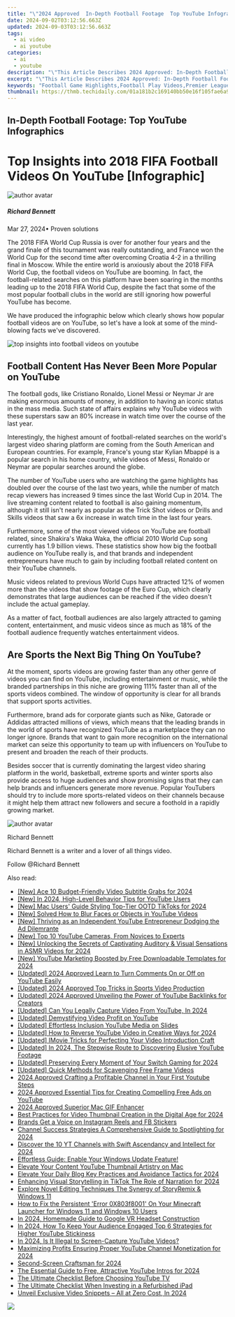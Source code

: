 ```yaml
---
title: "\"2024 Approved  In-Depth Football Footage  Top YouTube Infographics\""
date: 2024-09-02T03:12:56.663Z
updated: 2024-09-03T03:12:56.663Z
tags:
  - ai video
  - ai youtube
categories:
  - ai
  - youtube
description: "\"This Article Describes 2024 Approved: In-Depth Football Footage: Top YouTube Infographics\""
excerpt: "\"This Article Describes 2024 Approved: In-Depth Football Footage: Top YouTube Infographics\""
keywords: "Football Game Highlights,Football Play Videos,Premier League Gems,Soccer Infographics,Elite Match Footage,Top FIFA Analysis,YouTube Sports Content"
thumbnail: https://thmb.techidaily.com/01a181b2c169140bb50e16f105fae6a9a347e62628b7a3a5060d5bc396913a4e.jpg
---
```


## In-Depth Football Footage: Top YouTube Infographics

# Top Insights into 2018 FIFA Football Videos On YouTube \[Infographic\]

![author avatar](https://images.wondershare.com/filmora/article-images/richard-bennett.jpg)

##### Richard Bennett

 Mar 27, 2024• Proven solutions

The 2018 FIFA World Cup Russia is over for another four years and the grand finale of this tournament was really outstanding, and France won the World Cup for the second time after overcoming Croatia 4-2 in a thrilling final in Moscow. While the entire world is anxiously about the 2018 FIFA World Cup, the football videos on YouTube are booming. In fact, the football-related searches on this platform have been soaring in the months leading up to the 2018 FIFA World Cup, despite the fact that some of the most popular football clubs in the world are still ignoring how powerful YouTube has become.

We have produced the infographic below which clearly shows how popular football videos are on YouTube, so let's have a look at some of the mind-blowing facts we've discovered.

![top insights into football videos on youtube](https://filmora.wondershare.com/youtube-video-editing/top-insights-into-football-videos-on-youtube.png)

## Football Content Has Never Been More Popular on YouTube

The football gods, like Cristiano Ronaldo, Lionel Messi or Neymar Jr are making enormous amounts of money, in addition to having an iconic status in the mass media. Such state of affairs explains why YouTube videos with these superstars saw an 80% increase in watch time over the course of the last year.

Interestingly, the highest amount of football-related searches on the world's largest video sharing platform are coming from the South American and European countries. For example, France's young star Kylian Mbappé is a popular search in his home country, while videos of Messi, Ronaldo or Neymar are popular searches around the globe.

The number of YouTube users who are watching the game highlights has doubled over the course of the last two years, while the number of match recap viewers has increased 9 times since the last World Cup in 2014\. The live streaming content related to football is also gaining momentum, although it still isn't nearly as popular as the Trick Shot videos or Drills and Skills videos that saw a 6x increase in watch time in the last four years.

Furthermore, some of the most viewed videos on YouTube are football related, since Shakira's Waka Waka, the official 2010 World Cup song currently has 1.9 billion views. These statistics show how big the football audience on YouTube really is, and that brands and independent entrepreneurs have much to gain by including football related content on their YouTube channels.

Music videos related to previous World Cups have attracted 12% of women more than the videos that show footage of the Euro Cup, which clearly demonstrates that large audiences can be reached if the video doesn't include the actual gameplay.

As a matter of fact, football audiences are also largely attracted to gaming content, entertainment, and music videos since as much as 18% of the football audience frequently watches entertainment videos.

## Are Sports the Next Big Thing On YouTube?

At the moment, sports videos are growing faster than any other genre of videos you can find on YouTube, including entertainment or music, while the branded partnerships in this niche are growing 111% faster than all of the sports videos combined. The window of opportunity is clear for all brands that support sports activities.

Furthermore, brand ads for corporate giants such as Nike, Gatorade or Addidas attracted millions of views, which means that the leading brands in the world of sports have recognized YouTube as a marketplace they can no longer ignore. Brands that want to gain more recognition on the international market can seize this opportunity to team up with influencers on YouTube to present and broaden the reach of their products.

Besides soccer that is currently dominating the largest video sharing platform in the world, basketball, extreme sports and winter sports also provide access to huge audiences and show promising signs that they can help brands and influencers generate more revenue. Popular YouTubers should try to include more sports-related videos on their channels because it might help them attract new followers and secure a foothold in a rapidly growing market.

![author avatar](https://images.wondershare.com/filmora/article-images/richard-bennett.jpg)

Richard Bennett

Richard Bennett is a writer and a lover of all things video.

Follow @Richard Bennett


<ins class="adsbygoogle"
     style="display:block"
     data-ad-format="autorelaxed"
     data-ad-client="ca-pub-7571918770474297"
     data-ad-slot="1223367746"></ins>



<ins class="adsbygoogle"
     style="display:block"
     data-ad-client="ca-pub-7571918770474297"
     data-ad-slot="8358498916"
     data-ad-format="auto"
     data-full-width-responsive="true"></ins>

<span class="atpl-alsoreadstyle">Also read:</span>
<div><ul>
<li><a href="https://youtube-zero.techidaily.com/ce-10-budget-friendly-video-subtitle-grabs-for-2024/"><u>[New] Ace 10 Budget-Friendly Video Subtitle Grabs for 2024</u></a></li>
<li><a href="https://youtube-zero.techidaily.com/n-2024-high-level-behavior-tips-for-youtube-users/"><u>[New] In 2024, High-Level Behavior Tips for YouTube Users</u></a></li>
<li><a href="https://tiktok-video-recordings.techidaily.com/new-mac-users-guide-styling-top-tier-ootd-tiktoks-for-2024/"><u>[New] Mac Users' Guide  Styling Top-Tier OOTD TikToks for 2024</u></a></li>
<li><a href="https://youtube-zero.techidaily.com/olvedhow-to-blur-faces-or-objects-in-youtube-videos/"><u>[New] Solved How to Blur Faces or Objects in YouTube Videos</u></a></li>
<li><a href="https://youtube-data.techidaily.com/hriving-as-an-independent-youtube-entrepreneur-dodging-the-ad-dilemrante/"><u>[New] Thriving as an Independent YouTube Entrepreneur  Dodging the Ad Dilemrante</u></a></li>
<li><a href="https://youtube-zero.techidaily.com/op-10-youtube-cameras-from-novices-to-experts/"><u>[New] Top 10 YouTube Cameras, From Novices to Experts</u></a></li>
<li><a href="https://youtube-zero.techidaily.com/nlocking-the-secrets-of-captivating-auditory-and-visual-sensations-in-asmr-videos-for-2024/"><u>[New] Unlocking the Secrets of Captivating Auditory & Visual Sensations in ASMR Videos for 2024</u></a></li>
<li><a href="https://youtube-zero.techidaily.com/outube-marketing-boosted-by-free-downloadable-templates-for-2024/"><u>[New] YouTube Marketing Boosted by Free Downloadable Templates for 2024</u></a></li>
<li><a href="https://youtube-zero.techidaily.com/ed-2024-approved-learn-to-turn-comments-on-or-off-on-youtube-easily/"><u>[Updated] 2024 Approved  Learn to Turn Comments On or Off on YouTube Easily</u></a></li>
<li><a href="https://youtube-zero.techidaily.com/ed-2024-approved-top-tricks-in-sports-video-production/"><u>[Updated] 2024 Approved  Top Tricks in Sports Video Production</u></a></li>
<li><a href="https://youtube-zero.techidaily.com/ed-2024-approved-unveiling-the-power-of-youtube-backlinks-for-creators/"><u>[Updated] 2024 Approved  Unveiling the Power of YouTube Backlinks for Creators</u></a></li>
<li><a href="https://youtube-zero.techidaily.com/ed-can-you-legally-capture-video-from-youtube-in-2024/"><u>[Updated] Can You Legally Capture Video From YouTube, In 2024</u></a></li>
<li><a href="https://youtube-zero.techidaily.com/ed-demystifying-video-profit-on-youtube/"><u>[Updated] Demystifying Video Profit on YouTube</u></a></li>
<li><a href="https://youtube-zero.techidaily.com/ed-effortless-inclusion-youtube-media-on-slides/"><u>[Updated] Effortless Inclusion  YouTube Media on Slides</u></a></li>
<li><a href="https://youtube-zero.techidaily.com/ed-how-to-reverse-youtube-video-in-creative-ways-for-2024/"><u>[Updated] How to Reverse YouTube Video in Creative Ways for 2024</u></a></li>
<li><a href="https://youtube-zero.techidaily.com/ed-imovie-tricks-for-perfecting-your-video-introduction-craft/"><u>[Updated] IMovie Tricks for Perfecting Your Video Introduction Craft</u></a></li>
<li><a href="https://youtube-zero.techidaily.com/ed-in-2024-the-stepwise-route-to-discovering-elusive-youtube-footage/"><u>[Updated] In 2024, The Stepwise Route to Discovering Elusive YouTube Footage</u></a></li>
<li><a href="https://visual-screen-recording.techidaily.com/updated-preserving-every-moment-of-your-switch-gaming-for-2024/"><u>[Updated] Preserving Every Moment of Your Switch Gaming for 2024</u></a></li>
<li><a href="https://extra-approaches.techidaily.com/updated-quick-methods-for-scavenging-free-frame-videos/"><u>[Updated] Quick Methods for Scavenging Free Frame Videos</u></a></li>
<li><a href="https://youtube-zero.techidaily.com/approved-crafting-a-profitable-channel-in-your-first-youtube-steps/"><u>2024 Approved  Crafting a Profitable Channel in Your First Youtube Steps</u></a></li>
<li><a href="https://youtube-zero.techidaily.com/approved-essential-tips-for-creating-compelling-free-ads-on-youtube/"><u>2024 Approved  Essential Tips for Creating Compelling Free Ads on YouTube</u></a></li>
<li><a href="https://screen-capture.techidaily.com/2024-approved-superior-mac-gif-enhancer/"><u>2024 Approved  Superior Mac GIF Enhancer</u></a></li>
<li><a href="https://youtube-zero.techidaily.com/practices-for-video-thumbnail-creation-in-the-digital-age-for-2024/"><u>Best Practices for Video Thumbnail Creation in the Digital Age for 2024</u></a></li>
<li><a href="https://facebook.techidaily.com/brands-get-a-voice-on-instagram-reels-and-fb-stickers/"><u>Brands Get a Voice on Instagram Reels and FB Stickers</u></a></li>
<li><a href="https://youtube-zero.techidaily.com/el-success-strategies-a-comprehensive-guide-to-spotlighting-for-2024/"><u>Channel Success Strategies  A Comprehensive Guide to Spotlighting for 2024</u></a></li>
<li><a href="https://youtube-zero.techidaily.com/ver-the-10-yt-channels-with-swift-ascendancy-and-intellect-for-2024/"><u>Discover the 10 YT Channels with Swift Ascendancy and Intellect for 2024</u></a></li>
<li><a href="https://win-amazing.techidaily.com/1722976136959-effortless-guide-enable-your-windows-update-feature/"><u>Effortless Guide: Enable Your Windows Update Feature!</u></a></li>
<li><a href="https://youtube-zero.techidaily.com/te-your-content-youtube-thumbnail-artistry-on-mac/"><u>Elevate Your Content  YouTube Thumbnail Artistry on Mac</u></a></li>
<li><a href="https://youtube-zero.techidaily.com/te-your-daily-blog-key-practices-and-avoidance-tactics-for-2024/"><u>Elevate Your Daily Blog  Key Practices and Avoidance Tactics for 2024</u></a></li>
<li><a href="https://tiktok-video-files.techidaily.com/enhancing-visual-storytelling-in-tiktok-the-role-of-narration-for-2024/"><u>Enhancing Visual Storytelling in TikTok  The Role of Narration for 2024</u></a></li>
<li><a href="https://fox-info.techidaily.com/explore-novel-editing-techniques-the-synergy-of-storyremix-and-windows-11/"><u>Explore Novel Editing Techniques  The Synergy of StoryRemix & Windows 11</u></a></li>
<li><a href="https://win-blog.techidaily.com/how-to-fix-the-persistent-error-0x803f8001-on-your-minecraft-launcher-for-windows-11-and-windows-10-users/"><u>How to Fix the Persistent 'Error 0X803f8001' On Your Minecraft Launcher for Windows 11 and Windows 10 Users</u></a></li>
<li><a href="https://some-knowledge.techidaily.com/in-2024-homemade-guide-to-google-vr-headset-construction/"><u>In 2024, Homemade Guide to Google VR Headset Construction</u></a></li>
<li><a href="https://youtube-zero.techidaily.com/24-how-to-keep-your-audience-engaged-top-6-strategies-for-higher-youtube-stickiness/"><u>In 2024, How To Keep Your Audience Engaged  Top 6 Strategies for Higher YouTube Stickiness</u></a></li>
<li><a href="https://youtube-zero.techidaily.com/24-is-it-illegal-to-screen-capture-youtube-videos/"><u>In 2024, Is It Illegal to Screen-Capture YouTube Videos?</u></a></li>
<li><a href="https://youtube-zero.techidaily.com/izing-profits-ensuring-proper-youtube-channel-monetization-for-2024/"><u>Maximizing Profits  Ensuring Proper YouTube Channel Monetization for 2024</u></a></li>
<li><a href="https://youtube-zero.techidaily.com/d-screen-craftsman-for-2024/"><u>Second-Screen Craftsman for 2024</u></a></li>
<li><a href="https://youtube-zero.techidaily.com/ssential-guide-to-free-attractive-youtube-intros-for-2024/"><u>The Essential Guide to Free, Attractive YouTube Intros for 2024</u></a></li>
<li><a href="https://youtube-zero.techidaily.com/ltimate-checklist-before-choosing-youtube-tv/"><u>The Ultimate Checklist Before Choosing YouTube TV</u></a></li>
<li><a href="https://buynow-tips.techidaily.com/the-ultimate-checklist-when-investing-in-a-refurbished-ipad/"><u>The Ultimate Checklist When Investing in a Refurbished iPad</u></a></li>
<li><a href="https://youtube-zero.techidaily.com/l-exclusive-video-snippets-all-at-zero-cost-in-2024/"><u>Unveil Exclusive Video Snippets – All at Zero Cost, In 2024</u></a></li>
</ul></div>

<!-- affiliate ads begin -->
<a href="https://store.movavi.com/affiliate.php?ACCOUNT=MOVAVI&AFFILIATE=108875&PATH=https%3A%2F%2Fwww.movavi.com%3FAFFILIATE%3D108875%26RESOURCE%3DMovavi%2BScreen%2BRecorder%2Bbox"><img src="https://mcusercontent.com/0885a03ded3d480dca9287f12/images/f026b149-fc7c-fd54-5f3e-1460bbb19b6b.jpg" border="0"></a>
<!-- affiliate ads end -->